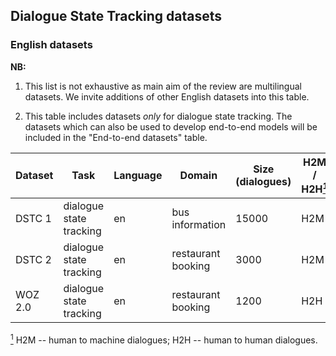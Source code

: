 ## Dialogue State Tracking datasets

### English datasets

**NB:** 

1. This list is not exhaustive as main aim of the review are multilingual datasets.  We invite additions of other English datasets into this table.

2. This table includes datasets *only* for dialogue state tracking. The datasets which can also be used to develop end-to-end models will be included in the "End-to-end datasets" table.


| Dataset | Task                    | Language | Domain             | Size (dialogues) | H2M / H2H<a href="#note1" id="note1ref"><sup>1</sup></a> | Paper | Dataset |
|---------|-------------------------|----------|--------------------|------------------|-----------|-------|---------|
| DSTC 1  | dialogue state tracking | en       | bus information    | 15000            | H2M       |       |         |
| DSTC 2  | dialogue state tracking | en       | restaurant booking | 3000             | H2M       |       |         |
| WOZ 2.0 | dialogue state tracking | en       | restaurant booking | 1200             | H2H       |       |         |

<a id="note1" href="#note1ref"><sup>1</sup></a> H2M -- human to machine dialogues; H2H -- human to human dialogues.